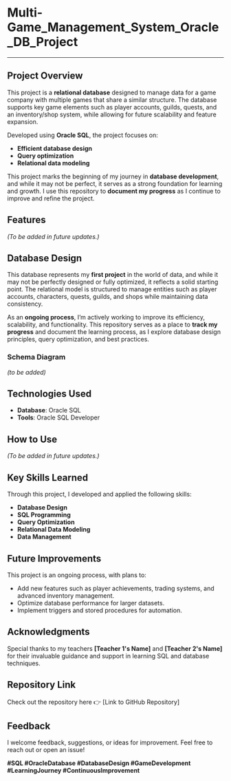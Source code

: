 # Multi-Game_Management_System_Oracle_DB_Project
---

## **Project Overview**  
This project is a **relational database** designed to manage data for a game company with multiple games that share a similar structure. The database supports key game elements such as player accounts, guilds, quests, and an inventory/shop system, while allowing for future scalability and feature expansion.  

Developed using **Oracle SQL**, the project focuses on:  
- **Efficient database design**  
- **Query optimization**  
- **Relational data modeling**  

This project marks the beginning of my journey in **database development**, and while it may not be perfect, it serves as a strong foundation for learning and growth. I use this repository to **document my progress** as I continue to improve and refine the project.



## **Features**  
*(To be added in future updates.)*  



## **Database Design**  
This database represents my **first project** in the world of data, and while it may not be perfectly designed or fully optimized, it reflects a solid starting point. The relational model is structured to manage entities such as player accounts, characters, quests, guilds, and shops while maintaining data consistency.  

As an **ongoing process**, I’m actively working to improve its efficiency, scalability, and functionality. This repository serves as a place to **track my progress** and document the learning process, as I explore database design principles, query optimization, and best practices.  

### **Schema Diagram**  
*(to be added)*  



## **Technologies Used**  
- **Database**: Oracle SQL  
- **Tools**: Oracle SQL Developer  



## **How to Use**  
*(To be added in future updates.)*  



## **Key Skills Learned**  
Through this project, I developed and applied the following skills:  
- **Database Design**  
- **SQL Programming**  
- **Query Optimization**  
- **Relational Data Modeling**  
- **Data Management**  



## Future Improvements
This project is an ongoing process, with plans to:  
- Add new features such as player achievements, trading systems, and advanced inventory management.  
- Optimize database performance for larger datasets.  
- Implement triggers and stored procedures for automation.  



## Acknowledgments
Special thanks to my teachers **[Teacher 1's Name]** and **[Teacher 2's Name]** for their invaluable guidance and support in learning SQL and database techniques.  



## **Repository Link**  
Check out the repository here 👉 [Link to GitHub Repository]  



## **Feedback**  
I welcome feedback, suggestions, or ideas for improvement. Feel free to reach out or open an issue!  



**#SQL #OracleDatabase #DatabaseDesign #GameDevelopment #LearningJourney #ContinuousImprovement**  

